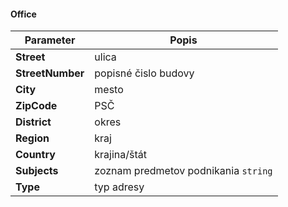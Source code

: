 #### Office
| Parameter | Popis |
| ----------- | ----------- |
| **Street** | ulica |
| **StreetNumber** | popisné čislo budovy |
| **City** | mesto |
| **ZipCode** | PSČ |
| **District** | okres |
| **Region** | kraj |
| **Country** | krajina/štát |
| **Subjects** | zoznam predmetov podnikania `string` |
| **Type** | typ adresy |